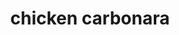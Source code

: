 ---
id: 593044f844e3ce00113dfb50
servings: 6 servings
notes:
directions: 'heat the oil in a heavy large frying pan over medium heat
add the pancetta and garlic and saute until it is brown and crisp (about 8 minutes)
cool slightly.

in a large bowl
 whisk together the cream
 cheese
 yolks
 basil
 and parsley to blend.

meanwhile
 bring a large pot of salted water to a boil over high heat
add the spaghetti and cook (about 10 minutes) until it is just tender but still firm to the bite
 stirring occasionally
drain

add the chicken to the pan with the pancetta and stir to combine
add the spaghetti and the cream mixture and toss over medium-low heat until the chicken is heated through and the sauce coats the spaghetti thickly (about 4 minutes
 do not boil or you might end up scrambling the eggs)
season the pasta
 to taste
 with pepper and salt if needed (the pancetta will likely add all the salt you need)
transfer the pasta to a large wide serving bowl
sprinkle the walnuts and lemon zest over
 and serve'
ingredients: '2 teaspoons olive oil
4 ounces thinly sliced pancetta
 chopped
2 teaspoons minced garlic
2 1/2 cups whipping cream
1 cup freshly grated parmesan
8 large egg yolks
1/4 cup chopped fresh basil leaves
1/4 cup chopped fresh italian parsley leaves
salt
1 pound spaghetti
4 cups coarsely shredded chicken (from 1 roasted chicken)
freshly ground black pepper
1/2 cup chopped walnuts
 toasted
1 tablespoon finely grated lemon peel'
rating: 5
ease: easy
category: main course
href: 'https://www.foodnetwork.com/recipes/giada-de-laurentiis/chicken-carbonara-recipe.html?soc=socialfnvideo_20160415_60521346&adbid=10153466228201727&adbpl=fb&adbpr=20534666726'
totalTime: 40 min
cookTime: 20 min
prepTime: 20 min
title: chicken carbonara
img:
slug: chicken-carbonara
---